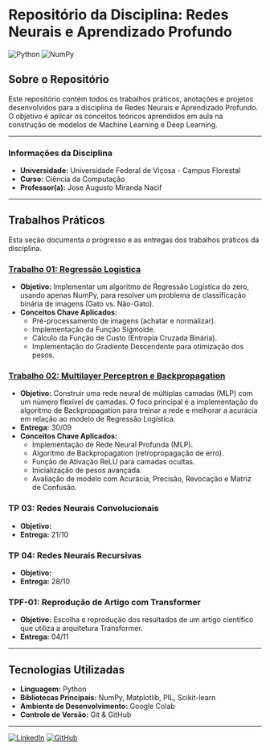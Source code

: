 # Repositório da Disciplina: Redes Neurais e Aprendizado Profundo

![Python](https://img.shields.io/badge/Python-3776AB?style=flat-square&logo=python&logoColor=white)
![NumPy](https://img.shields.io/badge/NumPy-013243?style=flat-square&logo=numpy&logoColor=white)

## Sobre o Repositório

Este repositório contém todos os trabalhos práticos, anotações e projetos desenvolvidos para a disciplina de Redes Neurais e Aprendizado Profundo. O objetivo é aplicar os conceitos teóricos aprendidos em aula na construção de modelos de Machine Learning e Deep Learning.

---

### Informações da Disciplina

* **Universidade:** Universidade Federal de Viçosa - Campus Florestal
* **Curso:** Ciência da Computação
* **Professor(a):** Jose Augusto Miranda Nacif

---

## Trabalhos Práticos

Esta seção documenta o progresso e as entregas dos trabalhos práticos da disciplina.

### [Trabalho 01: Regressão Logística](./TP01-Regressao-Logistica/)

* **Objetivo:** Implementar um algoritmo de Regressão Logística do zero, usando apenas NumPy, para resolver um problema de classificação binária de imagens (Gato vs. Não-Gato).
* **Conceitos Chave Aplicados:**
    * Pré-processamento de imagens (achatar e normalizar).
    * Implementação da Função Sigmoide.
    * Cálculo da Função de Custo (Entropia Cruzada Binária).
    * Implementação do Gradiente Descendente para otimização dos pesos.

### [Trabalho 02: Multilayer Perceptron e Backpropagation](./TP02-Backpropagation/)

* **Objetivo:** Construir uma rede neural de múltiplas camadas (MLP) com um número flexível de camadas. O foco principal é a implementação do algoritmo de Backpropagation para treinar a rede e melhorar a acurácia em relação ao modelo de Regressão Logística.
* **Entrega:** 30/09
* **Conceitos Chave Aplicados:**
    * Implementação de Rede Neural Profunda (MLP).
    * Algoritmo de Backpropagation (retropropagação de erro).
    * Função de Ativação ReLU para camadas ocultas.
    * Inicialização de pesos avançada.
    * Avaliação de modelo com Acurácia, Precisão, Revocação e Matriz de Confusão.

### TP 03: Redes Neurais Convolucionais

* **Objetivo:** ` `
* **Entrega:** 21/10

### TP 04: Redes Neurais Recursivas

* **Objetivo:** ` `
* **Entrega:** 28/10

### TPF-01: Reprodução de Artigo com Transformer

* **Objetivo:** Escolha e reprodução dos resultados de um artigo científico que utiliza a arquitetura Transformer.
* **Entrega:** 04/11

---

## Tecnologias Utilizadas

* **Linguagem:** Python
* **Bibliotecas Principais:** NumPy, Matplotlib, PIL, Scikit-learn
* **Ambiente de Desenvolvimento:** Google Colab
* **Controle de Versão:** Git & GitHub

---

[![LinkedIn](https://img.shields.io/badge/LinkedIn-0077B5?style=for-the-badge&logo=linkedin&logoColor=white)](https://www.linkedin.com/in/henrique-alves-5237862ab/)
[![GitHub](https://img.shields.io/badge/GitHub-181717?style=for-the-badge&logo=github&logoColor=white)](https://github.com/alveshenriique)
